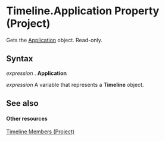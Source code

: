 
# Timeline.Application Property (Project)

Gets the [Application](8eb91712-7784-a102-38c0-19bb056c27e9.md) object. Read-only.


## Syntax

 _expression_ . **Application**

 _expression_ A variable that represents a **Timeline** object.


## See also


#### Other resources


[Timeline Members (Project)](ac50eced-d876-ee09-f8f4-01fb2272ddf0.md)
